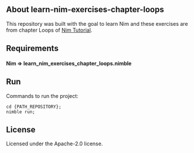 ## About learn-nim-exercises-chapter-loops

This repository was built with the goal to learn Nim and these exercises are from chapter Loops of [Nim Tutorial](https://narimiran.github.io/nim-basics/).


## Requirements

#### Nim => learn_nim_exercises_chapter_loops.nimble


## Run

Commands to run the project:

```
cd {PATH_REPOSITORY};
nimble run;
```


## License

Licensed under the Apache-2.0 license.
